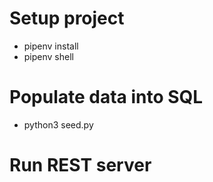 # Setup project
- pipenv install
- pipenv shell

# Populate data into SQL
- python3 seed.py

# Run REST server
